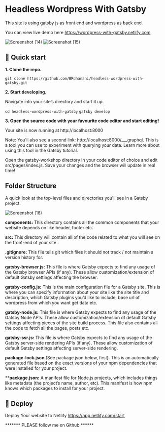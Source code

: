 # Headless Wordpress With Gatsby

This site is using gatsby js as front end and wordpress as back end.

You can view live demo here https://wordpress-with-gatsby.netlify.com

![Screenshot (14)](https://user-images.githubusercontent.com/46484569/77247105-d7649500-6c53-11ea-935e-fb343f2b3263.png)
![Screenshot (15)](https://user-images.githubusercontent.com/46484569/77247107-daf81c00-6c53-11ea-8f7a-8767937e9f60.png)

## 🚀 Quick start
**1. Clone the repo.**

`git clone https://github.com/BRdhanani/headless-wordpress-with-gatsby.git`

**2. Start developing.**

Navigate into your site’s directory and start it up.

`cd headless-wordpress-with-gatsby`
`gatsby develop`

**3. Open the source code with your favourite code editor and start editing!**

Your site is now running at http://localhost:8000

Note: You'll also see a second link: http://localhost:8000/___graphql. This is a tool you can use to experiment with querying your data. Learn more about using this tool in the Gatsby tutorial.

Open the gatsby-workshop directory in your code editor of choice and edit src/pages/index.js. Save your changes and the browser will update in real time!

## Folder Structure
A quick look at the top-level files and directories you'll see in a Gatsby project.

![Screenshot (16)](https://user-images.githubusercontent.com/46484569/77247183-a89aee80-6c54-11ea-9069-f3b41bae3cea.png)

**components:** This directory contains all the common components that your website depends on like header, footer etc. 

**src:** This directory will contain all of the code related to what you will see on the front-end of your site .

**.gitignore:** This file tells git which files it should not track / not maintain a version history for.

**gatsby-browser.js:** This file is where Gatsby expects to find any usage of the Gatsby browser APIs (if any). These allow customization/extension of default Gatsby settings affecting the browser.

**gatsby-config.js:** This is the main configuration file for a Gatsby site. This is where you can specify information about your site like the site title and description, which Gatsby plugins you’d like to include, base url of wordpress from which you want get data etc.

**gatsby-node.js:** This file is where Gatsby expects to find any usage of the Gatsby Node APIs. These allow customization/extension of default Gatsby settings affecting pieces of the site build process. This file also contains all the code to fetch all the pages, posts etc.

**gatsby-ssr.js:** This file is where Gatsby expects to find any usage of the Gatsby server-side rendering APIs (if any). These allow customization of default Gatsby settings affecting server-side rendering.

**package-lock.json** (See package.json below, first). This is an automatically generated file based on the exact versions of your npm dependencies that were installed for your project.

****package.json:** A manifest file for Node.js projects, which includes things like metadata (the project’s name, author, etc). This manifest is how npm knows which packages to install for your project.

## 💫 Deploy
Deploy Your website to Netlify https://app.netlify.com/start

******* PLEASE follow me on Github ******
